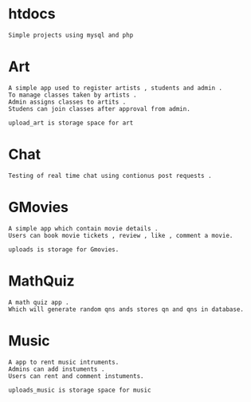 # htdocs
    Simple projects using mysql and php

# Art
    A simple app used to register artists , students and admin . 
    To manage classes taken by artists . 
    Admin assigns classes to artits . 
    Studens can join classes after approval from admin.
    
    upload_art is storage space for art

#  Chat
    Testing of real time chat using contionus post requests .

# GMovies
    A simple app which contain movie details . 
    Users can book movie tickets , review , like , comment a movie.
    
    uploads is storage for Gmovies.

# MathQuiz
    A math quiz app . 
    Which will generate random qns ands stores qn and qns in database.

# Music
    A app to rent music intruments. 
    Admins can add instuments . 
    Users can rent and comment instuments.
    
    uploads_music is storage space for music
